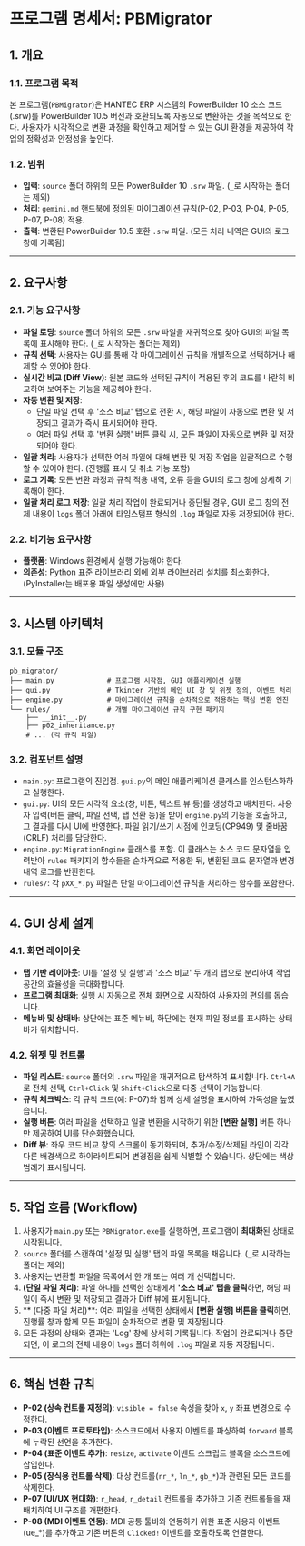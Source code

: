 # 프로그램 명세서: PBMigrator

## 1. 개요

### 1.1. 프로그램 목적
본 프로그램(`PBMigrator`)은 HANTEC ERP 시스템의 PowerBuilder 10 소스 코드(.srw)를 PowerBuilder 10.5 버전과 호환되도록 자동으로 변환하는 것을 목적으로 한다. 사용자가 시각적으로 변환 과정을 확인하고 제어할 수 있는 GUI 환경을 제공하여 작업의 정확성과 안정성을 높인다.

### 1.2. 범위
- **입력**: `source` 폴더 하위의 모든 PowerBuilder 10 `.srw` 파일. (`_`로 시작하는 폴더는 제외)
- **처리**: `gemini.md` 핸드북에 정의된 마이그레이션 규칙(P-02, P-03, P-04, P-05, P-07, P-08) 적용.
- **출력**: 변환된 PowerBuilder 10.5 호환 `.srw` 파일. (모든 처리 내역은 GUI의 로그 창에 기록됨)

---

## 2. 요구사항

### 2.1. 기능 요구사항
- **파일 로딩**: `source` 폴더 하위의 모든 `.srw` 파일을 재귀적으로 찾아 GUI의 파일 목록에 표시해야 한다. (`_`로 시작하는 폴더는 제외)
- **규칙 선택**: 사용자는 GUI를 통해 각 마이그레이션 규칙을 개별적으로 선택하거나 해제할 수 있어야 한다.
- **실시간 비교 (Diff View)**: 원본 코드와 선택된 규칙이 적용된 후의 코드를 나란히 비교하여 보여주는 기능을 제공해야 한다.
- **자동 변환 및 저장**: 
    - 단일 파일 선택 후 '소스 비교' 탭으로 전환 시, 해당 파일이 자동으로 변환 및 저장되고 결과가 즉시 표시되어야 한다.
    - 여러 파일 선택 후 '변환 실행' 버튼 클릭 시, 모든 파일이 자동으로 변환 및 저장되어야 한다.
- **일괄 처리**: 사용자가 선택한 여러 파일에 대해 변환 및 저장 작업을 일괄적으로 수행할 수 있어야 한다. (진행률 표시 및 취소 기능 포함)
- **로그 기록**: 모든 변환 과정과 규칙 적용 내역, 오류 등을 GUI의 로그 창에 상세히 기록해야 한다.
- **일괄 처리 로그 저장**: 일괄 처리 작업이 완료되거나 중단될 경우, GUI 로그 창의 전체 내용이 `logs` 폴더 아래에 타임스탬프 형식의 `.log` 파일로 자동 저장되어야 한다.

### 2.2. 비기능 요구사항
- **플랫폼**: Windows 환경에서 실행 가능해야 한다.
- **의존성**: Python 표준 라이브러리 외에 외부 라이브러리 설치를 최소화한다. (PyInstaller는 배포용 파일 생성에만 사용)

---

## 3. 시스템 아키텍처

### 3.1. 모듈 구조
```
pb_migrator/
├── main.py             # 프로그램 시작점, GUI 애플리케이션 실행
├── gui.py              # Tkinter 기반의 메인 UI 창 및 위젯 정의, 이벤트 처리
├── engine.py           # 마이그레이션 규칙을 순차적으로 적용하는 핵심 변환 엔진
└── rules/              # 개별 마이그레이션 규칙 구현 패키지
    ├── __init__.py
    ├── p02_inheritance.py
    # ... (각 규칙 파일)
```

### 3.2. 컴포넌트 설명
- `main.py`: 프로그램의 진입점. `gui.py`의 메인 애플리케이션 클래스를 인스턴스화하고 실행한다.
- `gui.py`: UI의 모든 시각적 요소(창, 버튼, 텍스트 뷰 등)를 생성하고 배치한다. 사용자 입력(버튼 클릭, 파일 선택, 탭 전환 등)을 받아 `engine.py`의 기능을 호출하고, 그 결과를 다시 UI에 반영한다. 파일 읽기/쓰기 시점에 인코딩(CP949) 및 줄바꿈(CRLF) 처리를 담당한다.
- `engine.py`: `MigrationEngine` 클래스를 포함. 이 클래스는 소스 코드 문자열을 입력받아 `rules` 패키지의 함수들을 순차적으로 적용한 뒤, 변환된 코드 문자열과 변경 내역 로그를 반환한다.
- `rules/`: 각 `pXX_*.py` 파일은 단일 마이그레이션 규칙을 처리하는 함수를 포함한다.

---

## 4. GUI 상세 설계

### 4.1. 화면 레이아웃
- **탭 기반 레이아웃**: UI를 '설정 및 실행'과 '소스 비교' 두 개의 탭으로 분리하여 작업 공간의 효율성을 극대화합니다.
- **프로그램 최대화**: 실행 시 자동으로 전체 화면으로 시작하여 사용자의 편의를 돕습니다.
- **메뉴바 및 상태바**: 상단에는 표준 메뉴바, 하단에는 현재 파일 정보를 표시하는 상태바가 위치합니다.

### 4.2. 위젯 및 컨트롤
- **파일 리스트**: `source` 폴더의 `.srw` 파일을 재귀적으로 탐색하여 표시합니다. `Ctrl+A`로 전체 선택, `Ctrl+Click` 및 `Shift+Click`으로 다중 선택이 가능합니다.
- **규칙 체크박스**: 각 규칙 코드(예: P-07)와 함께 상세 설명을 표시하여 가독성을 높였습니다.
- **실행 버튼**: 여러 파일을 선택하고 일괄 변환을 시작하기 위한 **[변환 실행]** 버튼 하나만 제공하여 UI를 단순화했습니다.
- **Diff 뷰**: 좌우 코드 비교 창의 스크롤이 동기화되며, 추가/수정/삭제된 라인이 각각 다른 배경색으로 하이라이트되어 변경점을 쉽게 식별할 수 있습니다. 상단에는 색상 범례가 표시됩니다.

---

## 5. 작업 흐름 (Workflow)

1.  사용자가 `main.py` 또는 `PBMigrator.exe`를 실행하면, 프로그램이 **최대화**된 상태로 시작됩니다.
2.  `source` 폴더를 스캔하여 '설정 및 실행' 탭의 파일 목록을 채웁니다. (`_`로 시작하는 폴더는 제외)
3.  사용자는 변환할 파일을 목록에서 한 개 또는 여러 개 선택합니다.
4.  **(단일 파일 처리)**: 파일 하나를 선택한 상태에서 **'소스 비교' 탭을 클릭**하면, 해당 파일이 즉시 변환 및 저장되고 결과가 Diff 뷰에 표시됩니다.
5.  ** (다중 파일 처리)**: 여러 파일을 선택한 상태에서 **[변환 실행] 버튼을 클릭**하면, 진행률 창과 함께 모든 파일이 순차적으로 변환 및 저장됩니다.
6.  모든 과정의 상태와 결과는 'Log' 창에 상세히 기록됩니다. 작업이 완료되거나 중단되면, 이 로그의 전체 내용이 `logs` 폴더 하위에 `.log` 파일로 자동 저장됩니다.

---

## 6. 핵심 변환 규칙

- **P-02 (상속 컨트롤 재정의)**: `visible = false` 속성을 찾아 `x`, `y` 좌표 변경으로 수정한다.
- **P-03 (이벤트 프로토타입)**: 소스코드에서 사용자 이벤트를 파싱하여 `forward` 블록에 누락된 선언을 추가한다.
- **P-04 (표준 이벤트 추가)**: `resize`, `activate` 이벤트 스크립트 블록을 소스코드에 삽입한다.
- **P-05 (장식용 컨트롤 삭제)**: 대상 컨트롤(`rr_*`, `ln_*`, `gb_*`)과 관련된 모든 코드를 삭제한다.
- **P-07 (UI/UX 현대화)**: `r_head`, `r_detail` 컨트롤을 추가하고 기존 컨트롤들을 재배치하여 UI 구조를 개편한다.
- **P-08 (MDI 이벤트 연동)**: MDI 공통 툴바와 연동하기 위한 표준 사용자 이벤트(ue_*)를 추가하고 기존 버튼의 `Clicked!` 이벤트를 호출하도록 연결한다.